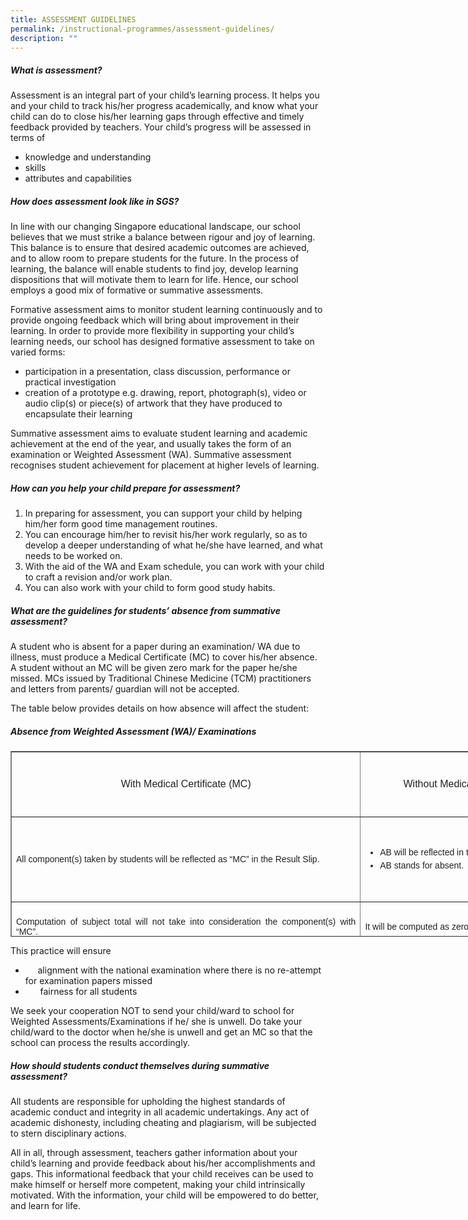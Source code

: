 ```yaml
---
title: ASSESSMENT GUIDELINES
permalink: /instructional-programmes/assessment-guidelines/
description: ""
---
```


##### **What is assessment?**

Assessment is an integral part of your child’s learning process. It helps you and your child to track his/her progress academically, and know what your child can do to close his/her learning gaps through effective and timely feedback provided by teachers. Your child’s progress will be assessed in terms of

*   knowledge and understanding
*   skills
*   attributes and capabilities

##### **How does assessment look like in SGS?**

In line with our changing Singapore educational landscape, our school believes that we must strike a balance between rigour and joy of learning. This balance is to ensure that desired academic outcomes are achieved, and to allow room to prepare students for the future. In the process of learning, the balance will enable students to find joy, develop learning dispositions that will motivate them to learn for life. Hence, our school employs a good mix of formative or summative assessments. 

Formative assessment aims to monitor student learning continuously and to provide ongoing feedback which will bring about improvement in their learning. In order to provide more flexibility in supporting your child’s learning needs, our school has designed formative assessment to take on varied forms:

*   participation in a presentation, class discussion, performance or practical investigation
*   creation of a prototype e.g. drawing, report, photograph(s), video or audio clip(s) or piece(s) of artwork that they have produced to encapsulate their learning

Summative assessment aims to evaluate student learning and academic achievement at the end of the year, and usually takes the form of an examination or Weighted Assessment (WA). Summative assessment recognises student achievement for placement at higher levels of learning.

##### **How can you help your child prepare for assessment?**

1.  In preparing for assessment, you can support your child by helping him/her form good time management routines.
2.  You can encourage him/her to revisit his/her work regularly, so as to develop a deeper understanding of what he/she have learned, and what needs to be worked on.
3.  With the aid of the WA and Exam schedule, you can work with your child to craft a revision and/or work plan.
4.  You can also work with your child to form good study habits.

##### **What are the guidelines for students’ absence from summative assessment?**

A student who is absent for a paper during an examination/ WA due to illness, must produce a Medical Certificate (MC) to cover his/her absence. A student without an MC will be given zero mark for the paper he/she missed. MCs issued by Traditional Chinese Medicine (TCM) practitioners and letters from parents/ guardian will not be accepted.

The table below provides details on how absence will affect the student:

##### **Absence from Weighted Assessment (WA)/ Examinations**

<table border="1" style="box-sizing: border-box; color: rgb(34, 34, 34); font-family: Montserrat, sans-serif; font-size: 14px; font-style: normal; font-variant-ligatures: normal; font-variant-caps: normal; font-weight: 300; letter-spacing: normal; orphans: 2; text-align: start; text-transform: none; white-space: normal; widows: 2; word-spacing: 0px; -webkit-text-stroke-width: 0px; text-decoration-thickness: initial; text-decoration-style: initial; text-decoration-color: initial; border-collapse: collapse; width: 928.877px; height: 297px;"><tbody style="box-sizing: border-box;"><tr style="box-sizing: border-box; height: 104px;"><td style="box-sizing: border-box; width: 559.63px; height: 104px; text-align: center;"><span style="box-sizing: border-box; font-size: 12pt; font-family: arial, helvetica, sans-serif;">With Medical Certificate (MC)</span></td><td style="box-sizing: border-box; width: 368.252px; height: 104px; text-align: center;"><span style="box-sizing: border-box; font-size: 12pt; font-family: arial, helvetica, sans-serif;">Without Medical Certificate (MC)</span></td></tr><tr style="box-sizing: border-box; height: 136px;"><td style="box-sizing: border-box; width: 559.63px; height: 113px; text-align: justify;"><span style="box-sizing: border-box; font-family: arial, helvetica, sans-serif;">All component(s) taken by students will be reflected as “MC” in the Result Slip.</span></td><td style="box-sizing: border-box; width: 368.252px; text-align: center; height: 113px;"><ul style="box-sizing: border-box; list-style-type: disc;"><li style="box-sizing: border-box; line-height: 1.5; text-align: left;"><span style="box-sizing: border-box; font-family: arial, helvetica, sans-serif;">AB will be reflected in the Result Slip.</span></li><li style="box-sizing: border-box; line-height: 1.5; text-align: left;"><span style="box-sizing: border-box; font-family: arial, helvetica, sans-serif;">AB stands for absent.</span></li></ul></td></tr><tr style="box-sizing: border-box; height: 80px;"><td style="box-sizing: border-box; width: 559.63px; height: 80px; text-align: justify;"><span style="box-sizing: border-box; font-family: arial, helvetica, sans-serif;">Computation of subject total will not take into consideration the component(s) with “MC”.</span></td><td style="box-sizing: border-box; width: 368.252px; height: 80px; text-align: left;"><span style="box-sizing: border-box; font-family: arial, helvetica, sans-serif;">It will be computed as zero marks in the overall results.</span></td></tr></tbody></table>

This practice will ensure

*        alignment with the national examination where there is no re-attempt for examination papers missed
*         fairness for all students

We seek your cooperation NOT to send your child/ward to school for Weighted Assessments/Examinations if he/ she is unwell. Do take your child/ward to the doctor when he/she is unwell and get an MC so that the school can process the results accordingly.

##### **How should students conduct themselves during summative assessment?**

All students are responsible for upholding the highest standards of academic conduct and integrity in all academic undertakings. Any act of academic dishonesty, including cheating and plagiarism, will be subjected to stern disciplinary actions.

All in all, through assessment, teachers gather information about your child’s learning and provide feedback about his/her accomplishments and gaps. This informational feedback that your child receives can be used to make himself or herself more competent, making your child intrinsically motivated. With the information, your child will be empowered to do better, and learn for life.